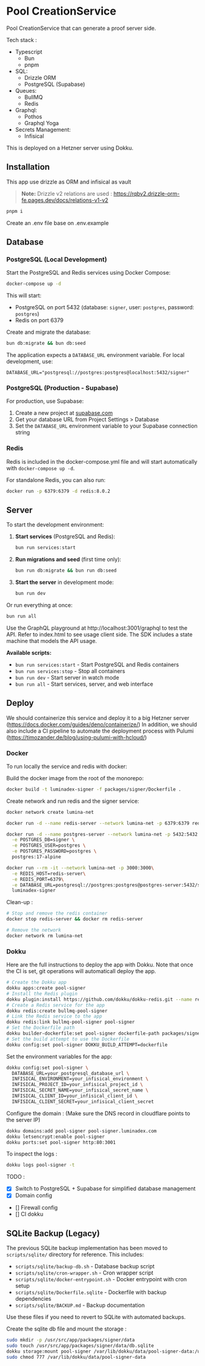 # Pool CreationService

Pool CreationService that can generate a proof server side.

Tech stack :

- Typescript
  - Bun
  - pnpm
- SQL:
  - Drizzle ORM
  - PostgreSQL (Supabase)
- Queues:
  - BullMQ
  - Redis
- Graphql:
  - Pothos
  - Graphql Yoga
- Secrets Management:
  - Infisical

This is deployed on a Hetzner server using Dokku.

## Installation

This app use drizzle as ORM and infisical as vault

> **Note:** Drizzle v2 relations are used : https://rqbv2.drizzle-orm-fe.pages.dev/docs/relations-v1-v2

```bash
pnpm i
```

Create an .env file base on .env.example

## Database

### PostgreSQL (Local Development)

Start the PostgreSQL and Redis services using Docker Compose:

```bash
docker-compose up -d
```

This will start:

- PostgreSQL on port 5432 (database: `signer`, user: `postgres`, password: `postgres`)
- Redis on port 6379

Create and migrate the database:

```bash
bun db:migrate && bun db:seed
```

The application expects a `DATABASE_URL` environment variable. For local development, use:

```
DATABASE_URL="postgresql://postgres:postgres@localhost:5432/signer"
```

### PostgreSQL (Production - Supabase)

For production, use Supabase:

1. Create a new project at [supabase.com](https://supabase.com)
2. Get your database URL from Project Settings > Database
3. Set the `DATABASE_URL` environment variable to your Supabase connection string

### Redis

Redis is included in the docker-compose.yml file and will start automatically with `docker-compose up -d`.

For standalone Redis, you can also run:

```bash
docker run -p 6379:6379 -d redis:8.0.2
```

## Server

To start the development environment:

1. **Start services** (PostgreSQL and Redis):
   ```bash
   bun run services:start
   ```

2. **Run migrations and seed** (first time only):
   ```bash
   bun run db:migrate && bun run db:seed
   ```

3. **Start the server** in development mode:
   ```bash
   bun run dev
   ```

Or run everything at once:

```bash
bun run all
```

Use the GraphQL playground at http://localhost:3001/graphql to test the API.
Refer to index.html to see usage client side.
The SDK includes a state machine that models the API usage.

**Available scripts:**

- `bun run services:start` - Start PostgreSQL and Redis containers
- `bun run services:stop` - Stop all containers
- `bun run dev` - Start server in watch mode
- `bun run all` - Start services, server, and web interface

## Deploy

We should containerize this service and deploy it to a big Hetzner server
(https://docs.docker.com/guides/deno/containerize/) In addition, we should also
include a CI pipeline to automate the deployment process with Pulumi
(https://timozander.de/blog/using-pulumi-with-hcloud/)

### Docker

To run locally the service and redis with docker:

Build the docker image from the root of the monorepo:

```bash
docker build -t luminadex-signer -f packages/signer/Dockerfile .
```

Create network and run redis and the signer service:

```bash
docker network create lumina-net

docker run -d --name redis-server --network lumina-net -p 6379:6379 redis:8.0.2

docker run -d --name postgres-server --network lumina-net -p 5432:5432 \
  -e POSTGRES_DB=signer \
  -e POSTGRES_USER=postgres \
  -e POSTGRES_PASSWORD=postgres \
  postgres:17-alpine

docker run --rm -it --network lumina-net -p 3000:3000\
  -e REDIS_HOST=redis-server\
  -e REDIS_PORT=6379\
  -e DATABASE_URL=postgresql://postgres:postgres@postgres-server:5432/signer\
  luminadex-signer
```

Clean-up :

```bash
# Stop and remove the redis container
docker stop redis-server && docker rm redis-server

# Remove the network
docker network rm lumina-net
```

### Dokku

Here are the full instructions to deploy the app with Dokku.
Note that once the CI is set, git operations will automaticall deploy the app.

```bash
# Create the Dokku app
dokku apps:create pool-signer
# Install the Redis plugin
dokku plugin:install https://github.com/dokku/dokku-redis.git --name redis
# Create a Redis service for the app
dokku redis:create bullmq-pool-signer
# Link the Redis service to the app
dokku redis:link bullmq-pool-signer pool-signer
# Set the Dockerfile path
dokku builder-dockerfile:set pool-signer dockerfile-path packages/signer/Dockerfile
# Set the build attempt to use the Dockerfile
dokku config:set pool-signer DOKKU_BUILD_ATTEMPT=dockerfile
```

Set the environment variables for the app:

```bash
dokku config:set pool-signer \
  DATABASE_URL=your_postgresql_database_url \
  INFISICAL_ENVIRONMENT=your_infisical_environment \
  INFISICAL_PROJECT_ID=your_infisical_project_id \
  INFISICAL_SECRET_NAME=your_infisical_secret_name \
  INFISICAL_CLIENT_ID=your_infisical_client_id \
  INFISICAL_CLIENT_SECRET=your_infisical_client_secret
```

Configure the domain :
(Make sure the DNS record in cloudflare points to the server IP)

```bash
dokku domains:add pool-signer pool-signer.luminadex.com
dokku letsencrypt:enable pool-signer
dokku ports:set pool-signer http:80:3001
```

To inspect the logs :

```bash
dokku logs pool-signer -t
```

TODO :

- [x] Switch to PostgreSQL + Supabase for simplified database management
- [x] Domain config
- [] Firewall config
- [] CI dokku

## SQLite Backup (Legacy)

The previous SQLite backup implementation has been moved to `scripts/sqlite/` directory for reference. This includes:

- `scripts/sqlite/backup-db.sh` - Database backup script
- `scripts/sqlite/cron-wrapper.sh` - Cron wrapper script
- `scripts/sqlite/docker-entrypoint.sh` - Docker entrypoint with cron setup
- `scripts/sqlite/Dockerfile.sqlite` - Dockerfile with backup dependencies
- `scripts/sqlite/BACKUP.md` - Backup documentation

Use these files if you need to revert to SQLite with automated backups.

Create the sqlite db file and mount the storage :

```bash
sudo mkdir -p /usr/src/app/packages/signer/data
sudo touch /usr/src/app/packages/signer/data/db.sqlite
dokku storage:mount pool-signer /var/lib/dokku/data/pool-signer-data:/usr/src/app/packages/signer/data
sudo chmod 777 /var/lib/dokku/data/pool-signer-data
```
